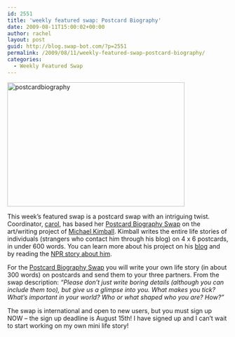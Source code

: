 ```yaml
---
id: 2551
title: 'weekly featured swap: Postcard Biography'
date: 2009-08-11T15:00:02+00:00
author: rachel
layout: post
guid: http://blog.swap-bot.com/?p=2551
permalink: /2009/08/11/weekly-featured-swap-postcard-biography/
categories:
  - Weekly Featured Swap
---
```

[<img src="http://blog.swap-bot.com/wp-content/uploads/2009/08/postcardbiography.jpg" alt="postcardbiography" title="postcardbiography" width="404" height="283" class="alignnone size-full wp-image-2553" />](http://www.npr.org/templates/story/story.php?storyId=111057925)

This week&#8217;s featured swap is a postcard swap with an intriguing twist. Coordinator, [carol](http://www.swap-bot.com/user:carol), has based her [Postcard Biography Swap](http://www.swap-bot.com/swap/show/42306) on the art/writing project of [Michael Kimball](http://www.michael-kimball.com/about.html). Kimball writes the entire life stories of individuals (strangers who contact him through his blog) on 4 x 6 postcards, in under 600 words. You can learn more about his project on his [blog](http://www.michael-kimball.com/blog.php) and by reading the [NPR story about him](http://www.npr.org/templates/story/story.php?storyId=106749299).

For the [Postcard Biography Swap](http://www.swap-bot.com/swap/show/42306) you will write your own life story (in about 300 words) on postcards and send them to your three partners. From the swap description: _&#8220;Please don’t just write boring details (although you can include them too), but give us a glimpse into you. What makes you tick? What’s important in your world? Who or what shaped who you are? How?&#8221;_ 

The swap is international and open to new users, but you must sign up NOW &#8211; the sign up deadline is August 15th! I have signed up and I can&#8217;t wait to start working on my own mini life story!